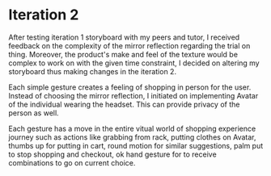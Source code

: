 # Iteration 2 

After testing iteration 1 storyboard with my peers and tutor, I received feedback on the complexity of the mirror reflection regarding the trial on thing. Moreover, the product's make and feel of the texture would be complex to work on with the given time constraint, I decided on altering my storyboard thus making changes in the iteration 2.

Each simple gesture creates a feeling of shopping in person for the user. Instead of choosing the mirror reflection, I initiated on implementing Avatar of the individual wearing the headset. This can provide privacy of the person as well. 

Each gesture has a move in the entire vitual world of shopping experience journey such as actions like grabbing from rack, putting clothes on Avatar, thumbs up for putting in cart, round motion for similar suggestions, palm put to stop shopping and checkout, ok hand gesture for to receive combinations to go on current choice. 
